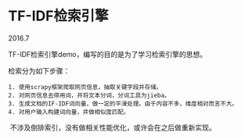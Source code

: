 # TF-IDF检索引擎

  2016.7
  
  TF-IDF检索引擎demo，编写的目的是为了学习检索引擎的思想。
  
  检索分为如下步骤：
  
    1. 使用scrapy框架爬取网页信息，抽取关键字段并存储。
    2. 对网页信息去停用词，并将文本分词，分词工具为jieba。
    3. 生成文档的IF-IDF词向量，做一定的平滑处理。由于内容不多，维度相对而言不大。
    4. 对用户输入构建词向量，并做相似度匹配。

  不涉及倒排索引，没有做相关性能优化，或许会在之后做重新实现。
